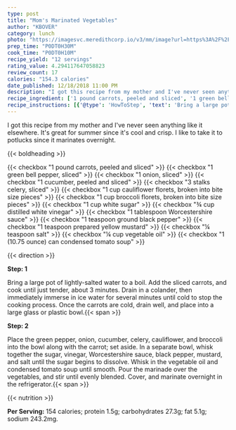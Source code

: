 ```yaml
---
type: post
title: "Mom's Marinated Vegetables"
author: "KBOVER"
category: lunch
photo: "https://imagesvc.meredithcorp.io/v3/mm/image?url=https%3A%2F%2Fimages.media-allrecipes.com%2Fuserphotos%2F936396.jpg"
prep_time: "P0DT0H30M"
cook_time: "P0DT0H10M"
recipe_yield: "12 servings"
rating_value: 4.294117647058823
review_count: 17
calories: "154.3 calories"
date_published: 12/18/2018 11:00 PM
description: "I got this recipe from my mother and I've never seen anything like it elsewhere.  It's great for summer since it's cool and crisp.  I like to take it to potlucks since it marinates overnight."
recipe_ingredient: ['1 pound carrots, peeled and sliced', '1 green bell pepper, sliced', '1 onion, sliced', '1 cucumber, peeled and sliced', '3 stalks celery, sliced', '1 cup cauliflower florets, broken into bite size pieces', '1 cup broccoli florets, broken into bite size pieces', '1 cup white sugar', '¾ cup distilled white vinegar', '1 tablespoon Worcestershire sauce', '1 teaspoon ground black pepper', '1 teaspoon prepared yellow mustard', '¼ teaspoon salt', '¼ cup vegetable oil', '1 (10.75 ounce) can  condensed tomato soup']
recipe_instructions: [{'@type': 'HowToStep', 'text': 'Bring a large pot of lightly-salted water to a boil. Add the sliced carrots, and cook until just tender, about 3 minutes. Drain in a colander, then immediately immerse in ice water for several minutes until cold to stop the cooking process. Once the carrots are cold, drain well, and place into a large glass or plastic bowl.\n'}, {'@type': 'HowToStep', 'text': 'Place the green pepper, onion, cucumber, celery, cauliflower, and broccoli into the bowl along with the carrot; set aside. In a separate bowl, whisk together the sugar, vinegar, Worcestershire sauce, black pepper, mustard, and salt until the sugar begins to dissolve. Whisk in the vegetable oil and condensed tomato soup until smooth. Pour the marinade over the vegetables, and stir until evenly blended. Cover, and marinate overnight in the refrigerator.\n'}]
---
```


I got this recipe from my mother and I've never seen anything like it elsewhere.  It's great for summer since it's cool and crisp.  I like to take it to potlucks since it marinates overnight. 

{{< boldheading >}}

{{< checkbox "1 pound carrots, peeled and sliced" >}}
{{< checkbox "1  green bell pepper, sliced" >}}
{{< checkbox "1  onion, sliced" >}}
{{< checkbox "1  cucumber, peeled and sliced" >}}
{{< checkbox "3 stalks celery, sliced" >}}
{{< checkbox "1 cup cauliflower florets, broken into bite size pieces" >}}
{{< checkbox "1 cup broccoli florets, broken into bite size pieces" >}}
{{< checkbox "1 cup white sugar" >}}
{{< checkbox "¾ cup distilled white vinegar" >}}
{{< checkbox "1 tablespoon Worcestershire sauce" >}}
{{< checkbox "1 teaspoon ground black pepper" >}}
{{< checkbox "1 teaspoon prepared yellow mustard" >}}
{{< checkbox "¼ teaspoon salt" >}}
{{< checkbox "¼ cup vegetable oil" >}}
{{< checkbox "1 (10.75 ounce) can  condensed tomato soup" >}}


{{< direction >}}

**Step: 1**

Bring a large pot of lightly-salted water to a boil. Add the sliced carrots, and cook until just tender, about 3 minutes. Drain in a colander, then immediately immerse in ice water for several minutes until cold to stop the cooking process. Once the carrots are cold, drain well, and place into a large glass or plastic bowl.{{< span >}}

**Step: 2**

Place the green pepper, onion, cucumber, celery, cauliflower, and broccoli into the bowl along with the carrot; set aside. In a separate bowl, whisk together the sugar, vinegar, Worcestershire sauce, black pepper, mustard, and salt until the sugar begins to dissolve. Whisk in the vegetable oil and condensed tomato soup until smooth. Pour the marinade over the vegetables, and stir until evenly blended. Cover, and marinate overnight in the refrigerator.{{< span >}}

{{< nutrition >}}

**Per Serving:** 154 calories; protein 1.5g; carbohydrates 27.3g; fat 5.1g; sodium 243.2mg.